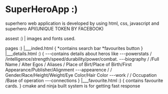 # SuperHeroApp :)
superhero web application is developed by using html, css, javascript and superhero API(UNIQUE TOKEN BY FACEBOOK) 

assest :)
|
images and fonts used.

pages  :)
|___inded.html
    {
     *contains search bar
     *favourites button
    }
|___details.html :)
    {
    ---contains details about heros like
    ---powerstats
        / /intelligence/strength/speed/durability/power/combat.
    ---biography
        / /Full Name / Alter Egos / Aliases / Place of Birt/Place of Birth/First Appearance/Publisher/Alignment
    ---appearence
        / / Gender/Race/Height/Weight/Eye Color/Hair Color
    ---work
        / / Occupation /Base of operation
    ---connections
    }
|___favourite.html  :)
    {
     contains favourite cards.
    }
    cmake and ninja built system is for  getting fast response 
